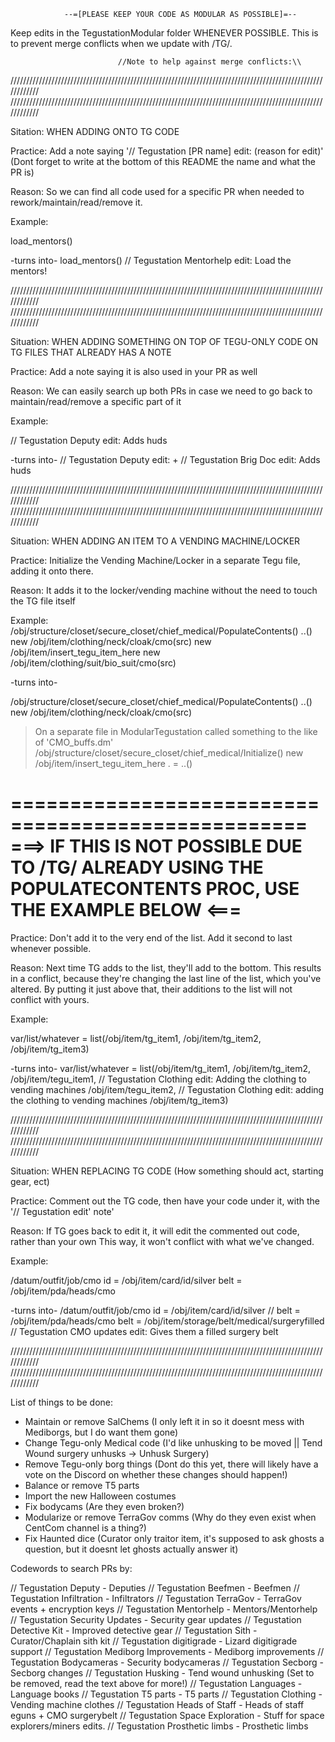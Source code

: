                 --=[PLEASE KEEP YOUR CODE AS MODULAR AS POSSIBLE]=--
Keep edits in the TegustationModular folder WHENEVER POSSIBLE. This is to prevent merge conflicts when we update with /TG/.

							//Note to help against merge conflicts:\\

////////////////////////////////////////////////////////////////////////////////////////////////////////////
////////////////////////////////////////////////////////////////////////////////////////////////////////////

Sitation: WHEN ADDING ONTO TG CODE

Practice: Add a note saying '// Tegustation [PR name] edit: (reason for edit)' (Dont forget to write at the bottom of this README the name and what the PR is)

Reason: So we can find all code used for a specific PR when needed to rework/maintain/read/remove it.

Example: 

load_mentors()

-turns into-
load_mentors() // Tegustation Mentorhelp edit: Load the mentors!

////////////////////////////////////////////////////////////////////////////////////////////////////////////
////////////////////////////////////////////////////////////////////////////////////////////////////////////

Situation: WHEN ADDING SOMETHING ON TOP OF TEGU-ONLY CODE ON TG FILES THAT ALREADY HAS A NOTE

Practice: Add a note saying it is also used in your PR as well

Reason: We can easily search up both PRs in case we need to go back to maintain/read/remove a specific part of it

Example:

// Tegustation Deputy edit: Adds huds

-turns into-
// Tegustation Deputy edit: + // Tegustation Brig Doc edit: Adds huds

////////////////////////////////////////////////////////////////////////////////////////////////////////////
////////////////////////////////////////////////////////////////////////////////////////////////////////////

Situation: WHEN ADDING AN ITEM TO A VENDING MACHINE/LOCKER

Practice: Initialize the Vending Machine/Locker in a separate Tegu file, adding it onto there.

Reason: It adds it to the locker/vending machine without the need to touch the TG file itself

Example:
/obj/structure/closet/secure_closet/chief_medical/PopulateContents()
	..()
	new /obj/item/clothing/neck/cloak/cmo(src)
	new /obj/item/insert_tegu_item_here
	new /obj/item/clothing/suit/bio_suit/cmo(src)

-turns into-

/obj/structure/closet/secure_closet/chief_medical/PopulateContents()
	..()
	new /obj/item/clothing/neck/cloak/cmo(src)
>On a separate file in ModularTegustation called something to the like of 'CMO_buffs.dm'
/obj/structure/closet/secure_closet/chief_medical/Initialize()
    new /obj/item/insert_tegu_item_here
    . = ..()

===================================================
===> IF THIS IS NOT POSSIBLE DUE TO /TG/ ALREADY USING THE POPULATECONTENTS PROC, USE THE EXAMPLE BELOW <===
===================================================

Practice: Don't add it to the very end of the list. Add it second to last whenever possible.

Reason: Next time TG adds to the list, they'll add to the bottom. This results in a conflict, because they're changing the last line of the list, which you've altered.
By putting it just above that, their additions to the list will not conflict with yours.

Example:

var/list/whatever = list(/obj/item/tg_item1,
                      /obj/item/tg_item2,
                      /obj/item/tg_item3)

-turns into-
var/list/whatever = list(/obj/item/tg_item1,
                      /obj/item/tg_item2,
                      /obj/item/tegu_item1,   // Tegustation Clothing edit: Adding the clothing to vending machines
                      /obj/item/tegu_item2,   // Tegustation Clothing edit: adding the clothing to vending machines
                      /obj/item/tg_item3)

////////////////////////////////////////////////////////////////////////////////////////////////////////////
////////////////////////////////////////////////////////////////////////////////////////////////////////////

Situation: WHEN REPLACING TG CODE (How something should act, starting gear, ect)

Practice: Comment out the TG code, then have your code under it, with the '// Tegustation edit' note'

Reason: If TG goes back to edit it, it will edit the commented out code, rather than your own
This way, it won't conflict with what we've changed.

Example:

/datum/outfit/job/cmo
	id = /obj/item/card/id/silver
	belt = /obj/item/pda/heads/cmo

-turns into-
/datum/outfit/job/cmo
	id = /obj/item/card/id/silver
//	belt = /obj/item/pda/heads/cmo
	belt = /obj/item/storage/belt/medical/surgeryfilled // Tegustation CMO updates edit: Gives them a filled surgery belt

////////////////////////////////////////////////////////////////////////////////////////////////////////////
////////////////////////////////////////////////////////////////////////////////////////////////////////////

List of things to be done:
- Maintain or remove SalChems (I only left it in so it doesnt mess with Mediborgs, but I do want them gone)
- Change Tegu-only Medical code (I'd like unhusking to be moved || Tend Wound surgery unhusks -> Unhusk Surgery)
- Remove Tegu-only borg things (Dont do this yet, there will likely have a vote on the Discord on whether these changes should happen!)
- Balance or remove T5 parts
- Import the new Halloween costumes
- Fix bodycams (Are they even broken?)
- Modularize or remove TerraGov comms (Why do they even exist when CentCom channel is a thing?)
- Fix Haunted dice (Curator only traitor item, it's supposed to ask ghosts a question, but it doesnt let ghosts actually answer it)

Codewords to search PRs by:

// Tegustation Deputy - Deputies
// Tegustation Beefmen - Beefmen
// Tegustation Infiltration - Infiltrators
// Tegustation TerraGov - TerraGov events + encryption keys
// Tegustation Mentorhelp - Mentors/Mentorhelp
// Tegustation Security Updates - Security gear updates
// Tegustation Detective Kit - Improved detective gear
// Tegustation Sith - Curator/Chaplain sith kit
// Tegustation digitigrade - Lizard digitigrade support
// Tegustation Mediborg Improvements - Mediborg improvements
// Tegustation Bodycameras - Security bodycameras
// Tegustation Secborg - Secborg changes
// Tegustation Husking - Tend wound unhusking (Set to be removed, read the text above for more!)
// Tegustation Languages - Language books
// Tegustation T5 parts - T5 parts
// Tegustation Clothing - Vending machine clothes
// Tegustation Heads of Staff - Heads of staff eguns + CMO surgerybelt
// Tegustation Space Exploration - Stuff for space explorers/miners edits.
// Tegustation Prosthetic limbs - Prosthetic limbs
